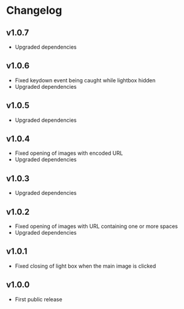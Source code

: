 # Changelog

## v1.0.7
- Upgraded dependencies

## v1.0.6
- Fixed keydown event being caught while lightbox hidden
- Upgraded dependencies

## v1.0.5
- Upgraded dependencies

## v1.0.4
- Fixed opening of images with encoded URL
- Upgraded dependencies

## v1.0.3
- Upgraded dependencies

## v1.0.2
- Fixed opening of images with URL containing one or more spaces
- Upgraded dependencies

## v1.0.1
- Fixed closing of light box when the main image is clicked

## v1.0.0
- First public release
